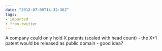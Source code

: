 ```yaml
---
date: "2012-07-09T14:32:36Z"
tags:
- imported
- from-twitter
---
```

A company could only hold X patents \(scaled with head count) - the X+1 patent would be released as public domain - good idea?
